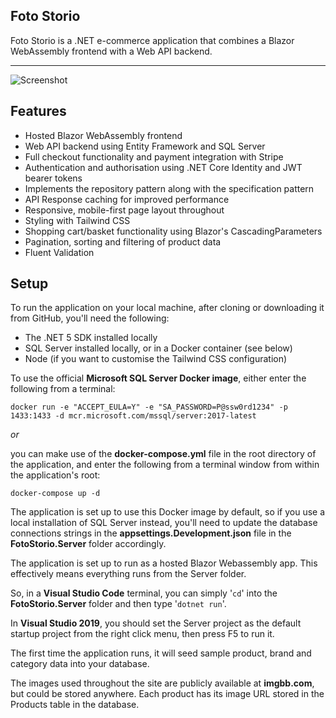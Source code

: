 ## Foto Storio
Foto Storio is a .NET e-commerce application that combines a Blazor WebAssembly frontend with a Web API backend.

---

![Screenshot](https://i.ibb.co/02zsbbc/fotostorio-screenshot.jpg "Screenshot")

## Features

- Hosted Blazor WebAssembly frontend
- Web API backend using Entity Framework and SQL Server
- Full checkout functionality and payment integration with Stripe
- Authentication and authorisation using .NET Core Identity and JWT bearer tokens
- Implements the repository pattern along with the specification pattern
- API Response caching for improved performance
- Responsive, mobile-first page layout throughout
- Styling with Tailwind CSS
- Shopping cart/basket functionality using Blazor's CascadingParameters
- Pagination, sorting and filtering of product data
- Fluent Validation

## Setup

To run the application on your local machine, after cloning or downloading it from GitHub, you'll need the following:

- The .NET 5 SDK installed locally
- SQL Server installed locally, or in a Docker container (see below)
- Node (if you want to customise the Tailwind CSS configuration)

To use the official **Microsoft SQL Server Docker image**, either enter the following from a terminal:

`docker run -e "ACCEPT_EULA=Y" -e "SA_PASSWORD=P@ssw0rd1234" -p 1433:1433 -d mcr.microsoft.com/mssql/server:2017-latest`

*or*

you can make use of the **docker-compose.yml** file in the root directory of the application, and enter the following from a terminal window from within the application's root:

`docker-compose up -d`

The application is set up to use this Docker image by default, so if you use a local installation of SQL Server instead, you'll need to update the database connections strings in the **appsettings.Development.json** file in the **FotoStorio.Server** folder accordingly.

The application is set up to run as a hosted Blazor Webassembly app. This effectively means everything runs from the Server folder.

So, in a **Visual Studio Code** terminal, you can simply '`cd`' into the **FotoStorio.Server** folder and then type '`dotnet run`'.

In **Visual Studio 2019**, you should set the Server project as the default startup project from the right click menu, then press F5 to run it.

The first time the application runs, it will seed sample product, brand and category data into your database.

The images used throughout the site are publicly available at **imgbb.com**, but could be stored anywhere. Each product has its image URL stored in the Products table in the database.
